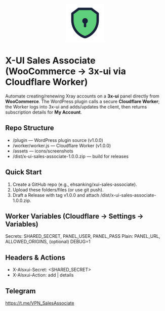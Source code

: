 <p align="center">
  <img src="assets/xui-shield.png" alt="X-UI Sales Associate" width="120">
</p>

# X-UI Sales Associate (WooCommerce → 3x-ui via Cloudflare Worker)

Automate creating/renewing Xray accounts on a **3x-ui** panel directly from **WooCommerce**.
The WordPress plugin calls a secure **Cloudflare Worker**; the Worker logs into 3x-ui and adds/updates the client, then returns subscription details for **My Account**.

## Repo Structure
- /plugin — WordPress plugin source (v1.0.0)
- /worker/worker.js — Cloudflare Worker (v1.0.0)
- /assets — icons/screenshots
- /dist/x-ui-sales-associate-1.0.0.zip — build for releases

## Quick Start
1) Create a GitHub repo (e.g., ehsanking/xui-sales-associate).
2) Upload these folders/files (or use git push).
3) Draft a Release with tag v1.0.0 and attach /dist/x-ui-sales-associate-1.0.0.zip.

## Worker Variables (Cloudflare → Settings → Variables)
Secrets: SHARED_SECRET, PANEL_USER, PANEL_PASS
Plain: PANEL_URL, ALLOWED_ORIGINS, (optional) DEBUG=1

## Headers & Actions
- X-Alsxui-Secret: <SHARED_SECRET>
- X-Alsxui-Action: add | details

## Telegram
https://t.me/VPN_SalesAssociate
